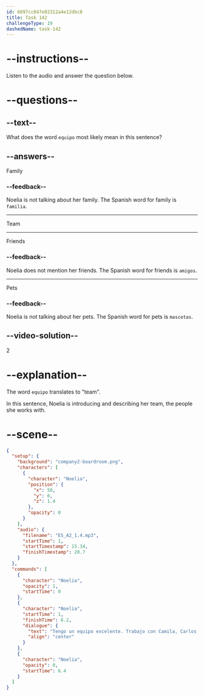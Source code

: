 ```yaml
---
id: 6897cc047e02312a4e12dbc8
title: Task 142
challengeType: 19
dashedName: task-142
---
```


<!-- Noelia: Tengo un equipo excelente: trabajo con Camila, Carlos y Luna. -->

# --instructions--

Listen to the audio and answer the question below.

# --questions--

## --text--

What does the word `equipo` most likely mean in this sentence?

## --answers--

Family

### --feedback--

Noelia is not talking about her family. The Spanish word for family is `familia`.

---

Team

---

Friends

### --feedback--

Noelia does not mention her friends. The Spanish word for friends is `amigos`.

---

Pets

### --feedback--

Noelia is not talking about her pets. The Spanish word for pets is `mascotas`.

## --video-solution--

2

# --explanation--

The word `equipo` translates to "team". 

In this sentence, Noelia is introducing and describing her team, the people she works with.

# --scene--

```json
{
  "setup": {
    "background": "company2-boardroom.png",
    "characters": [
      {
        "character": "Noelia",
        "position": {
          "x": 50,
          "y": 0,
          "z": 1.4
        },
        "opacity": 0
      }
    ],
    "audio": {
      "filename": "ES_A2_1.4.mp3",
      "startTime": 1,
      "startTimestamp": 15.34,
      "finishTimestamp": 20.7
    }
  },
  "commands": [
    {
      "character": "Noelia",
      "opacity": 1,
      "startTime": 0
    },
    {
      "character": "Noelia",
      "startTime": 1,
      "finishTime": 6.2,
      "dialogue": {
        "text": "Tengo un equipo excelente. Trabajo con Camila, Carlos y Luna.",
        "align": "center"
      }
    },
    {
      "character": "Noelia",
      "opacity": 0,
      "startTime": 6.4
    }
  ]
}
```
